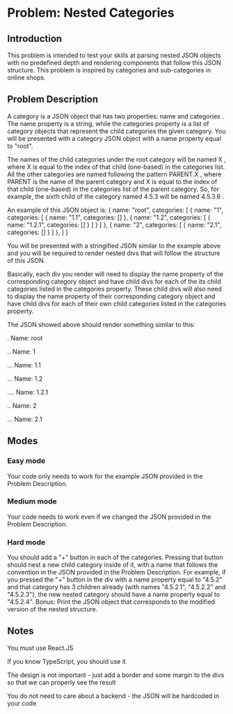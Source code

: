 # Problem: Nested Categories

## Introduction

This problem is intended to test your skills at parsing nested JSON objects with no predefined depth and rendering components that follow this JSON structure. This problem is inspired by categories and sub-categories in online shops.

## Problem Description

A category is a JSON object that has two properties: name and categories . The name property is a string, while the categories property is a list of category objects that represent the child categories the given category. You will be presented with a category JSON object with a name property equal to "root".

The names of the child categories under the root category will be named X , where X is equal to the index of that child (one-based) in the categories list. All the other categories are named following the pattern PARENT.X , where PARENT is the name of the parent category and X is equal to the index of that child (one-based) in the categories list of the parent category. So, for example, the sixth child of the category named 4.5.3 will be named 4.5.3.6 .

An example of this JSON object is:
{
name: "root",
categories: [
{
name: "1",
categories: [
{
name: "1.1",
categories: []
},
{
name: "1.2",
categories: [
{
name: "1.2.1",
categories: []
}
]
}
]
},
{
name: "2",
categories: [
{
name: "2.1",
categories: []
}
]
},
]
}

You will be presented with a stringified JSON similar to the example above and you will be required to render nested divs that will follow the structure of this JSON.

Basically, each div you render will need to display the name property of the corresponding category object and have child divs for each of the its child categories listed in the categories property. These child divs will also need to display the name property of their corresponding category object and have child divs for each of their own child categories listed in the categories property.

The JSON showed above should render something similar to this:

. Name: root

.. Name: 1

... Name: 1.1

... Name: 1.2

.... Name: 1.2.1

.. Name: 2

... Name: 2.1

## Modes

### Easy mode

Your code only needs to work for the example JSON provided in the Problem Description.

### Medium mode

Your code needs to work even if we changed the JSON provided in the Problem Description.

### Hard mode

You should add a "+" button in each of the categories. Pressing that button should nest a new child category inside of it, with a name that follows the convention in the
JSON provided in the Problem Description. For example, if you pressed the "+" button in the div with a name property equal to "4.5.2" and that category has 3 children
already (with names "4.5.2.1", "4.5.2.2" and "4.5.2.3"), the new nested category should have a name property equal to "4.5.2.4".
Bonus: Print the JSON object that corresponds to the modified version of the nested structure.

## Notes

You must use React.JS

If you know TypeScript, you should use it

The design is not important - just add a border and some margin to the divs so that we can properly see the result

You do not need to care about a backend - the JSON will be hardcoded in your code
